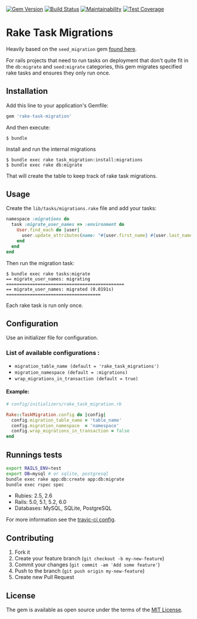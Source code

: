 [![Gem Version](https://badge.fury.io/rb/rake-task-migration.svg)](https://badge.fury.io/rb/rake-task-migration)
[![Build Status](https://travis-ci.org/zaccari/rake-task-migrations.svg?branch=master)](https://travis-ci.org/zaccari/rake-task-migrations)
[![Maintainability](https://api.codeclimate.com/v1/badges/08bba999a702ca78e7b2/maintainability)](https://codeclimate.com/github/mzaccari/rake-task-migrations/maintainability)
[![Test Coverage](https://api.codeclimate.com/v1/badges/08bba999a702ca78e7b2/test_coverage)](https://codeclimate.com/github/mzaccari/rake-task-migrations/test_coverage)

# Rake Task Migrations

Heavily based on the `seed_migration` gem [found here](https://github.com/harrystech/seed_migration).

For rails projects that need to run tasks on deployment that don't quite fit in the `db:migrate` and `seed:migrate` categories, this gem migrates specified rake tasks and ensures they only run once.

## Installation

Add this line to your application's Gemfile:

```ruby
gem 'rake-task-migration'
```

And then execute:

    $ bundle

Install and run the internal migrations

    $ bundle exec rake task_migration:install:migrations
    $ bundle exec rake db:migrate

That will create the table to keep track of rake task migrations.

## Usage

Create the `lib/tasks/migrations.rake` file and add your tasks:

```ruby
namespace :migrations do
  task :migrate_user_names => :environment do
    User.find_each do |user|
      user.update_attributes(name: "#{user.first_name} #{user.last_name}")
    end
  end
end
```

Then run the migration task:

```
$ bundle exec rake tasks:migrate
== migrate_user_names: migrating =============================================
== migrate_user_names: migrated (0.0191s) ====================================
```

Each rake task is run only once.

## Configuration

Use an initializer file for configuration.

### List of available configurations :

- `migration_table_name (default = 'rake_task_migrations')`
- `migration_namespace (default = :migrations)`
- `wrap_migrations_in_transaction (default = true)`
#### Example:

```ruby
# config/initializers/rake_task_migration.rb

Rake::TaskMigration.config do |config|
  config.migration_table_name = 'table_name'
  config.migration_namespace  = 'namespace'
  config.wrap_migrations_in_transaction = false
end
```

## Runnings tests

```bash
export RAILS_ENV=test
export DB=mysql # or sqlite, postgresql
bundle exec rake app:db:create app:db:migrate
bundle exec rspec spec
```

* Rubies: 2.5, 2.6
* Rails: 5.0, 5.1, 5.2, 6.0
* Databases: MySQL, SQLite, PostgreSQL

For more information see the [travic-ci config](https://github.com/zaccari/rake-task-migrations/blob/master/.travis.yml).

## Contributing

1. Fork it
2. Create your feature branch (`git checkout -b my-new-feature`)
3. Commit your changes (`git commit -am 'Add some feature'`)
4. Push to the branch (`git push origin my-new-feature`)
5. Create new Pull Request

## License

The gem is available as open source under the terms of the [MIT License](http://opensource.org/licenses/MIT).
